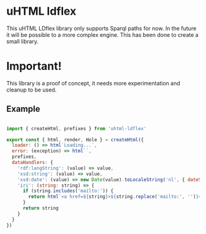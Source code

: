# uHTML ldflex

This uHTML LDflex library only supports Sparql paths for now. In the future it will be possible to a more complex engine. This has been done to create a small library.

# Important!

This library is a proof of concept, it needs more experimentation and cleanup to be used.

## Example

```JavaScript

import { createHtml, prefixes } from 'uhtml-ldflex'

export const { html, render, Hole } = createHtml({
  loader: () => html`Loading...`,
  error: (exception) => html``,
  prefixes,
  dataHandlers: {
    'rdf:langString': (value) => value,
    'xsd:string': (value) => value,
    'xsd:date': (value) => new Date(value).toLocaleString('nl', { dateStyle: 'short' }),
    'iri': (string: string) => {
      if (string.includes('mailto:')) {
        return html`<a href=${string}>${string.replace('mailto:', '')}</a>`
      }
      return string
    }
  }
})
```